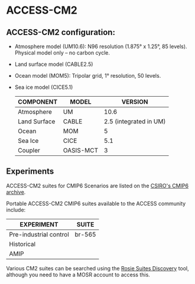 # ACCESS-CM2

## ACCESS-CM2 configuration: 

- Atmosphere model (UM10.6): N96 resolution (1.875° x 1.25°, 85 levels). Physical model only – no carbon cycle.

- Land surface model (CABLE2.5) 

- Ocean model (MOM5): Tripolar grid, 1° resolution, 50 levels.

- Sea ice model (CICE5.1) 

    | COMPONENT     | MODEL         | VERSION               |
    | ------------- | ------------- | --------------------- |
    | Atmosphere    | UM            | 10.6                  |
    | Land Surface  | CABLE         | 2.5 (integrated in UM)|
    | Ocean         | MOM	        | 5                     |
    | Sea Ice       | CICE          | 5.1                   |
    | Coupler       | OASIS-MCT     | 3                     |

## Experiments

ACCESS-CM2 suites for CMIP6 Scenarios are listed on the [CSIRO's CMIP6 archive](https://confluence.csiro.au/display/ACCESS/CMIP6+Archive+-+ACCESS-CM2). 

Portable ACCESS-CM2 CMIP6 suites available to the ACCESS community include: 


   | EXPERIMENT                     | SUITE         |
   | ------------------------------ | ------------- |
   | Pre-industrial control         | br-565        |
   | Historical                     |               |
   | AMIP                           |               |

Various CM2 suites can be searched using the [Rosie Suites Discovery](https://code.metoffice.gov.uk/rosie/u/search?s=access+cm2) tool, although you need to have a MOSR account to access this. 
